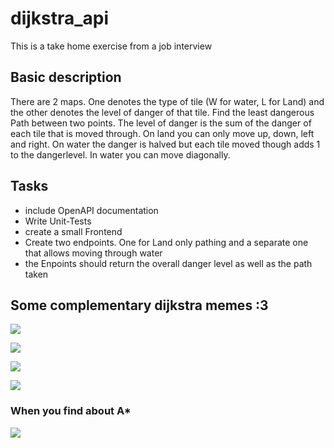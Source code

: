 # dijkstra_api
This is a take home exercise from a job interview

## Basic description
There are 2 maps. One denotes the type of tile (W for water, L for Land) and the other denotes the level of danger of that tile.
Find the least dangerous Path between two points. The level of danger is the sum of the danger of each tile that is moved through.
On land you can only move up, down, left and right. On water the danger is halved but each tile moved though adds 1 to the dangerlevel. In water you can move diagonally.

## Tasks
- include OpenAPI documentation
- Write Unit-Tests
- create a small Frontend
- Create two endpoints. One for Land only pathing and a separate one that allows moving through water
- the Enpoints should return the overall danger level as well as the path taken

## Some complementary dijkstra memes :3
![](https://i.redd.it/yc5q2y0060611.png)

![](https://i.redd.it/fi194m2vhcd41.png)

![](https://i.redd.it/bai7bskbzwh41.jpg)

![](https://i.redd.it/oduknvxd6iw51.png)


### **When you find about A***

![](https://i.redd.it/nvrqdqbwemf41.png)
